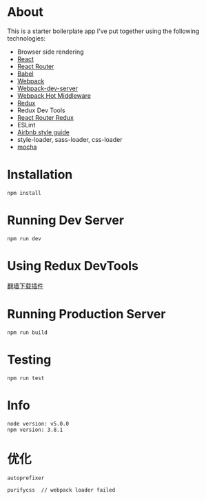 # About
This is a starter boilerplate app I've put together using the following technologies:

* Browser side rendering
* [React](https://github.com/facebook/react)
* [React Router](https://github.com/reactjs/react-router)
* [Babel](https://github.com/babel/babel)
* [Webpack](https://github.com/webpack/webpack)
* [Webpack-dev-server](https://github.com/webpack/webpack-dev-server)
* [Webpack Hot Middleware](https://github.com/glenjamin/webpack-hot-middleware)
* [Redux](https://github.com/reactjs/redux)
* Redux Dev Tools
* [React Router Redux](https://github.com/reactjs/react-router-redux)
* ESLint
* [Airbnb style guide](https://github.com/airbnb/javascript)
* style-loader, sass-loader, css-loader
* [mocha](https://github.com/mochajs/mocha) 

# Installation
    npm install

# Running Dev Server
    npm run dev
    
# Using Redux DevTools
[翻墙下载插件](https://chrome.google.com/webstore/detail/redux-devtools/lmhkpmbekcpmknklioeibfkpmmfibljd)

# Running Production Server
    npm run build 

# Testing
    npm run test

# Info
    node version: v5.0.0
    npm version: 3.8.1
    
# 优化
    autoprefixer
    
    purifycss  // webpack loader failed